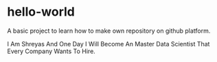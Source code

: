 # hello-world
A basic project to learn how to make own repository on github platform.

I Am Shreyas And One Day I Will Become An Master Data Scientist That Every Company Wants To Hire.
